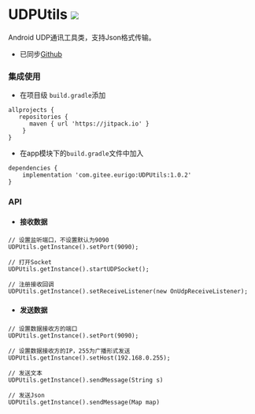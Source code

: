# UDPUtils [![](https://jitpack.io/v/com.gitee.Eurigo/UDPUtils.svg)](https://jitpack.io/#com.gitee.Eurigo/UDPUtils)

Android UDP通讯工具类，支持Json格式传输。

+ 已同步[Github](https://github.com/eurigo/UDPUtils)

### 集成使用

+ 在项目级 `build.gradle`添加

```
allprojects {
   repositories {
      maven { url 'https://jitpack.io' }
	}
}
```
  
+ 在app模块下的`build.gradle`文件中加入
```
dependencies {
    implementation 'com.gitee.eurigo:UDPUtils:1.0.2'
}
```

### API
+ #### 接收数据
```
// 设置监听端口，不设置默认为9090
UDPUtils.getInstance().setPort(9090);

// 打开Socket
UDPUtils.getInstance().startUDPSocket();

// 注册接收回调
UDPUtils.getInstance().setReceiveListener(new OnUdpReceiveListener);
```
+ #### 发送数据
```
// 设置数据接收方的端口
UDPUtils.getInstance().setPort(9090);

// 设置数据接收方的IP，255为广播形式发送
UDPUtils.getInstance().setHost(192.168.0.255);

// 发送文本
UDPUtils.getInstance().sendMessage(String s)

// 发送Json
UDPUtils.getInstance().sendMessage(Map map)
```
